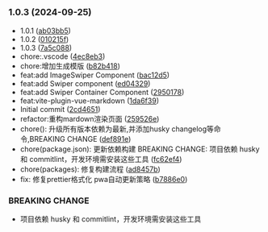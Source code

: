 ## <small>1.0.3 (2024-09-25)</small>

* 1.0.1 ([ab03bb5](https://github.com/bibinocode/vub-admin/commit/ab03bb5))
* 1.0.2 ([010215f](https://github.com/bibinocode/vub-admin/commit/010215f))
* 1.0.3 ([7a5c088](https://github.com/bibinocode/vub-admin/commit/7a5c088))
* chore:.vscode ([4ec8eb3](https://github.com/bibinocode/vub-admin/commit/4ec8eb3))
* chore:增加生成模版 ([b82b418](https://github.com/bibinocode/vub-admin/commit/b82b418))
* feat:add ImageSwiper Component ([bac12d5](https://github.com/bibinocode/vub-admin/commit/bac12d5))
* feat:add Swiper component ([ed04329](https://github.com/bibinocode/vub-admin/commit/ed04329))
* feat:add Swiper Container Component ([2950178](https://github.com/bibinocode/vub-admin/commit/2950178))
* feat:vite-plugin-vue-markdown ([1da6f39](https://github.com/bibinocode/vub-admin/commit/1da6f39))
* Initial commit ([2cd4651](https://github.com/bibinocode/vub-admin/commit/2cd4651))
* refactor:重构mardown渲染页面 ([259526e](https://github.com/bibinocode/vub-admin/commit/259526e))
* chore(): 升级所有版本依赖为最新,并添加husky changelog等命令,BREAKING CHANGE ([def891e](https://github.com/bibinocode/vub-admin/commit/def891e))
* chore(package.json): 更新依赖构建 BREAKING CHANGE: 项目依赖 husky 和 commitlint，开发环境需安装这些工具 ([fc62ef4](https://github.com/bibinocode/vub-admin/commit/fc62ef4))
* chore(packages): 修复构建流程 ([ad8457b](https://github.com/bibinocode/vub-admin/commit/ad8457b))
* fix: 修复prettier格式化 pwa自动更新策略 ([b7886e0](https://github.com/bibinocode/vub-admin/commit/b7886e0))


### BREAKING CHANGE

* 项目依赖 husky 和 commitlint，开发环境需安装这些工具


